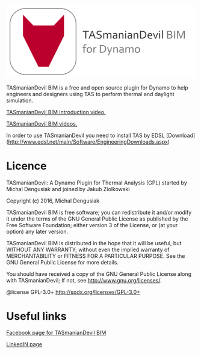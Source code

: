 ﻿![Image](TD_Logo.png)


TASmanianDevil BIM is a free and open source plugin for Dynamo to help engineers and designers using TAS to perform thermal and daylight simulation.

[TASmanianDevil BIM introduction video.](https://youtu.be/Y6bUv8GEwXU)

[TASmanianDevil BIM videos.](https://www.youtube.com/playlist?list=PLoHg9rXwbHvzEEoRiCwfKTUYzuL14ZtNq)

In order to use TASmanianDevil you need to install TAS by EDSL [Download] (http://www.edsl.net/main/Software/EngineeringDownloads.aspx)

Licence
========================================
TASmanianDevil: A Dynamo Plugin for Thermal Analysis (GPL) started by Michal Dengusiak and joined by Jakub Ziolkowski
 
Copyright (c) 2016, Michal Dengusiak

TASmanianDevil BIM is free software; you can redistribute it and/or modify it under the terms of the GNU General Public License as published by the Free Software Foundation; either version 3 of the License, or (at your option) any later version. 
 
TASmanianDevil BIM is distributed in the hope that it will be useful, but WITHOUT ANY WARRANTY; without even the implied warranty of MERCHANTABILITY or FITNESS FOR A PARTICULAR PURPOSE. See the GNU General Public License for more details.
 
You should have received a copy of the GNU General Public License along with TASmanianDevil; If not, see <http://www.gnu.org/licenses/>.
 
@license GPL-3.0+ <http://spdx.org/licenses/GPL-3.0+>

Useful links
========================================
[Facebook page for TASmanianDevil BIM](https://www.facebook.com/TASmanianDevilBIM)

[LinkedIN page ](https://www.linkedin.com/groups/3346567)

